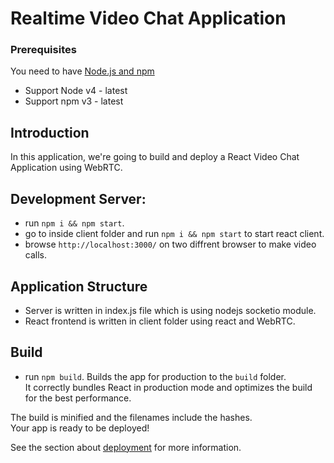 # Realtime Video Chat Application

### Prerequisites
You need to have [Node.js and npm](https://nodejs.org/en/)
- Support Node v4 - latest
- Support npm v3 - latest

## Introduction
In this application, we're going to build and deploy a React Video Chat Application using WebRTC.

## Development Server:
- run ```npm i && npm start```.
- go to inside client folder and run ```npm i && npm start``` to start react client.
- browse `http://localhost:3000/` on two diffrent browser to make video calls.

## Application Structure
- Server is written in index.js file which is using nodejs socketio module.
- React frontend is written in client folder using react and WebRTC.

## Build
- run ```npm build```.
Builds the app for production to the `build` folder.\
It correctly bundles React in production mode and optimizes the build for the best performance.

The build is minified and the filenames include the hashes.\
Your app is ready to be deployed!

See the section about [deployment](https://facebook.github.io/create-react-app/docs/deployment) for more information.
